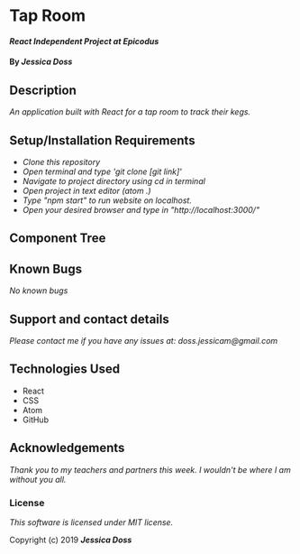 # Tap Room

#### _React Independent Project at Epicodus_

#### By _**Jessica Doss**_

## Description

_An application built with React for a tap room to track their kegs._

## Setup/Installation Requirements

* _Clone this repository_
* _Open terminal and type 'git clone [git link]'_
* _Navigate to project directory using cd in terminal_
* _Open project in text editor (atom .)_
* _Type "npm start" to run website on localhost._
* _Open your desired browser and type in "http://localhost:3000/"_

## Component Tree

<!-- ![Component Tree](./src/assets/componentTree.png) -->

## Known Bugs

_No known bugs_

## Support and contact details

_Please contact me if you have any issues at: doss.jessicam@gmail.com_

## Technologies Used

* React
* CSS
* Atom
* GitHub

## Acknowledgements
_Thank you to my teachers and partners this week. I wouldn't be where I am without you all._

### License
_This software is licensed under MIT license._

Copyright (c) 2019 **_Jessica Doss_**
